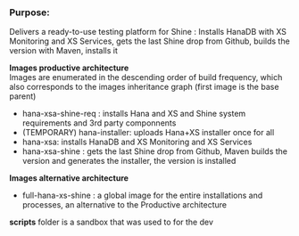 ### Purpose:
Delivers a ready-to-use testing platform for Shine :
Installs HanaDB with XS Monitoring and XS Services, gets the last Shine drop from Github, builds the version with Maven, installs it

**Images productive architecture**  
Images are enumerated in the descending order of build frequency, which also  corresponds to the images inheritance graph (first image is the base parent)
- hana-xsa-shine-req : installs Hana and XS and Shine system requirements and 3rd party componnents
- (TEMPORARY) hana-installer: uploads Hana+XS installer once for all
- hana-xsa: installs HanaDB and XS Monitoring and XS Services
- hana-xsa-shine : gets the last Shine drop from Github, Maven builds the version and generates the installer, the version is installed

**Images alternative architecture**  
- full-hana-xs-shine : a global image for the entire installations and processes, an alternative to the Productive architecture

**scripts** folder is a sandbox that was used to for the dev
